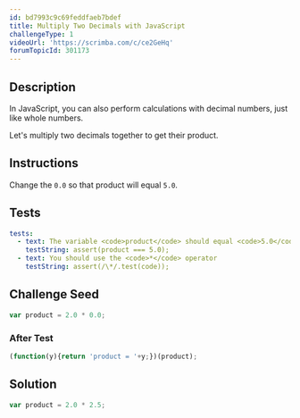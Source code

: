 ```yaml
---
id: bd7993c9c69feddfaeb7bdef
title: Multiply Two Decimals with JavaScript
challengeType: 1
videoUrl: 'https://scrimba.com/c/ce2GeHq'
forumTopicId: 301173
---
```


## Description

<section id='description'>

In JavaScript, you can also perform calculations with decimal numbers, just like whole numbers.

Let's multiply two decimals together to get their product.

</section>

## Instructions

<section id='instructions'>

Change the `0.0` so that product will equal `5.0`.

</section>

## Tests

<section id='tests'>

```yml
tests:
  - text: The variable <code>product</code> should equal <code>5.0</code>.
    testString: assert(product === 5.0);
  - text: You should use the <code>*</code> operator
    testString: assert(/\*/.test(code));

```

</section>

## Challenge Seed

<section id='challengeSeed'>

<div id='js-seed'>

```js
var product = 2.0 * 0.0;


```

</div>

### After Test

<div id='js-teardown'>

```js
(function(y){return 'product = '+y;})(product);
```

</div>

</section>

## Solution

<section id='solution'>

```js
var product = 2.0 * 2.5;
```

</section>
